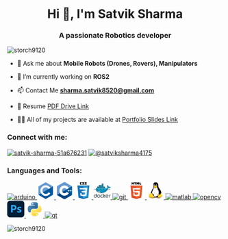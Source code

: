 <!-- ## Hi there 👋

<!--
**Storch9120/Storch9120** is a ✨ _special_ ✨ repository because its `README.md` (this file) appears on your GitHub profile.

Here are some ideas to get you started:

- 🔭 I’m currently working on ...
- 🌱 I’m currently learning ...
- 👯 I’m looking to collaborate on ...
- 🤔 I’m looking for help with ...
- 💬 Ask me about ...
- 📫 How to reach me: ...
- 😄 Pronouns: ...
- ⚡ Fun fact: ...
    -- 
-->

<h1 align="center">Hi 👋, I'm Satvik Sharma</h1>
<h3 align="center">A passionate Robotics developer</h3>

<p align="left"> <img src="https://komarev.com/ghpvc/?username=storch9120&label=Profile%20views&color=0e75b6&style=flat" alt="storch9120" /> </p>

- 💬 Ask me about **Mobile Robots (Drones, Rovers), Manipulators**

- 🔭 I’m currently working on **ROS2**

- 📫 Contact Me **sharma.satvik8520@gmail.com**

- 📄 Resume [PDF Drive Link](https://drive.google.com/file/d/1_-H-WE0hGfSOumVUzDXd_QpIiyVK1oF9/view?usp=sharing)

- 👨‍💻 All of my projects are available at [Portfolio Slides Link](https://docs.google.com/presentation/d/e/2PACX-1vRzaUJ7MqEprL1OuHT1-d9XoHkhMQ7Erouuyrn8ZHNCYTsFMhEFIWf99NSoEj8NzGjM4vuMYggYeu4Q/pub?start=false&loop=true&delayms=10000)


<h3 align="left">Connect with me:</h3>
<p align="left">
<a href="https://linkedin.com/in/satvik-sharma-51a676231" target="blank"><img align="center" src="https://raw.githubusercontent.com/rahuldkjain/github-profile-readme-generator/master/src/images/icons/Social/linked-in-alt.svg" alt="satvik-sharma-51a676231" height="30" width="40" /></a>
<a href="https://www.youtube.com/@satviksharma4175" target="blank"><img align="center" src="https://raw.githubusercontent.com/rahuldkjain/github-profile-readme-generator/master/src/images/icons/Social/youtube.svg" alt="@satviksharma4175" height="30" width="40" /></a>
</p>

<h3 align="left">Languages and Tools:</h3>
<p align="left"> <a href="https://www.arduino.cc/" target="_blank" rel="noreferrer"> <img src="https://cdn.worldvectorlogo.com/logos/arduino-1.svg" alt="arduino" width="40" height="40"/> </a> <a href="https://www.cprogramming.com/" target="_blank" rel="noreferrer"> <img src="https://raw.githubusercontent.com/devicons/devicon/master/icons/c/c-original.svg" alt="c" width="40" height="40"/> </a> <a href="https://www.w3schools.com/cpp/" target="_blank" rel="noreferrer"> <img src="https://raw.githubusercontent.com/devicons/devicon/master/icons/cplusplus/cplusplus-original.svg" alt="cplusplus" width="40" height="40"/> </a> <a href="https://www.w3schools.com/css/" target="_blank" rel="noreferrer"> <img src="https://raw.githubusercontent.com/devicons/devicon/master/icons/css3/css3-original-wordmark.svg" alt="css3" width="40" height="40"/> </a> <a href="https://www.docker.com/" target="_blank" rel="noreferrer"> <img src="https://raw.githubusercontent.com/devicons/devicon/master/icons/docker/docker-original-wordmark.svg" alt="docker" width="40" height="40"/> </a> <a href="https://git-scm.com/" target="_blank" rel="noreferrer"> <img src="https://www.vectorlogo.zone/logos/git-scm/git-scm-icon.svg" alt="git" width="40" height="40"/> </a> <a href="https://www.w3.org/html/" target="_blank" rel="noreferrer"> <img src="https://raw.githubusercontent.com/devicons/devicon/master/icons/html5/html5-original-wordmark.svg" alt="html5" width="40" height="40"/> </a> <a href="https://www.linux.org/" target="_blank" rel="noreferrer"> <img src="https://raw.githubusercontent.com/devicons/devicon/master/icons/linux/linux-original.svg" alt="linux" width="40" height="40"/> </a> <a href="https://www.mathworks.com/" target="_blank" rel="noreferrer"> <img src="https://upload.wikimedia.org/wikipedia/commons/2/21/Matlab_Logo.png" alt="matlab" width="40" height="40"/> </a> <a href="https://opencv.org/" target="_blank" rel="noreferrer"> <img src="https://www.vectorlogo.zone/logos/opencv/opencv-icon.svg" alt="opencv" width="40" height="40"/> </a> <a href="https://www.photoshop.com/en" target="_blank" rel="noreferrer"> <img src="https://raw.githubusercontent.com/devicons/devicon/master/icons/photoshop/photoshop-original.svg" alt="photoshop" width="40" height="40"/> </a> <a href="https://www.python.org" target="_blank" rel="noreferrer"> <img src="https://raw.githubusercontent.com/devicons/devicon/master/icons/python/python-original.svg" alt="python" width="40" height="40"/> </a> <a href="https://www.qt.io/" target="_blank" rel="noreferrer"> <img src="https://upload.wikimedia.org/wikipedia/commons/0/0b/Qt_logo_2016.svg" alt="qt" width="40" height="40"/> </a> </p>

<p><img align="left" src="https://github-readme-stats.vercel.app/api/top-langs?username=storch9120&show_icons=true&locale=en&layout=compact" alt="storch9120" /></p>
<!-- 
<p>&nbsp;<img align="center" src="https://github-readme-stats.vercel.app/api?username=storch9120&show_icons=true&locale=en" alt="storch9120" /></p> -->

